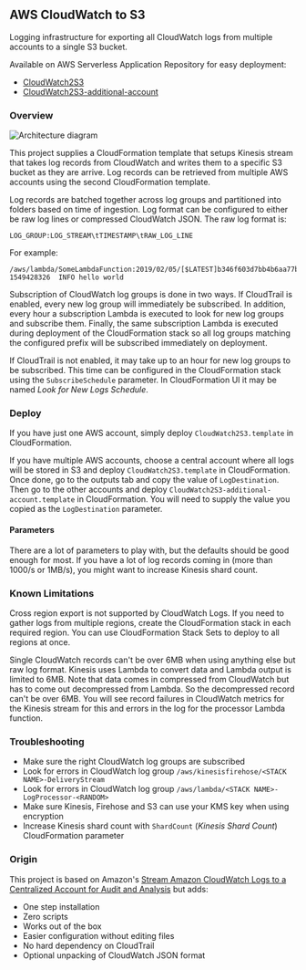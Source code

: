 ## AWS CloudWatch to S3

Logging infrastructure for exporting all CloudWatch logs from multiple accounts to a single S3 bucket.

Available on AWS Serverless Application Repository for easy deployment:

* [CloudWatch2S3](https://serverlessrepo.aws.amazon.com/applications/arn:aws:serverlessrepo:us-east-1:859319237877:applications~CloudWatch2S3)
* [CloudWatch2S3-additional-account](https://serverlessrepo.aws.amazon.com/applications/arn:aws:serverlessrepo:us-east-1:859319237877:applications~CloudWatch2S3-additional-account)

### Overview

![Architecture diagram](https://github.com/CloudSnorkel/CloudWatch2S3/raw/master/architecture.svg?sanitize=true)

This project supplies a CloudFormation template that setups Kinesis stream that takes log records from CloudWatch and
writes them to a specific S3 bucket as they are arrive. Log records can be retrieved from multiple AWS accounts using
the second CloudFormation template.

Log records are batched together across log groups and partitioned into folders based on time of ingestion. Log format
can be configured to either be raw log lines or compressed CloudWatch JSON. The raw log format is:

    LOG_GROUP:LOG_STREAM\tTIMESTAMP\tRAW_LOG_LINE

For example:

    /aws/lambda/SomeLambdaFunction:2019/02/05/[$LATEST]b346f603d7bb4b6aa77b53bc4050bc37 1549428326  INFO hello world

Subscription of CloudWatch log groups is done in two ways. If CloudTrail is enabled, every new log group will immediately
be subscribed. In addition, every hour a subscription Lambda is executed to look for new log groups and subscribe them.
Finally, the same subscription Lambda is executed during deployment of the CloudFormation stack so all log groups
matching the configured prefix will be subscribed immediately on deployment.

If CloudTrail is not enabled, it may take up to an hour for new log groups to be subscribed. This time can be configured
in the CloudFormation stack using the `SubscribeSchedule` parameter. In CloudFormation UI it may be named _Look for New
Logs Schedule_. 

### Deploy

If you have just one AWS account, simply deploy `CloudWatch2S3.template` in CloudFormation.

If you have multiple AWS accounts, choose a central account where all logs will be stored in S3 and deploy
`CloudWatch2S3.template` in CloudFormation. Once done, go to the outputs tab and copy the value of `LogDestination`.
Then go to the other accounts and deploy `CloudWatch2S3-additional-account.template` in CloudFormation. You will need to
supply the value you copied as the `LogDestination` parameter.

#### Parameters

There are a lot of parameters to play with, but the defaults should be good enough for most. If you have a lot of log
records coming in (more than 1000/s or 1MB/s), you might want to increase Kinesis shard count.

### Known Limitations

Cross region export is not supported by CloudWatch Logs. If you need to gather logs from multiple regions, create the CloudFormation stack in each required region. You can use CloudFormation Stack Sets to deploy to all regions at once.

Single CloudWatch records can't be over 6MB when using anything else but raw log format. Kinesis uses Lambda to convert data and Lambda output is limited to 6MB. Note that data comes in compressed from CloudWatch but has to come out decompressed from Lambda. So the decompressed record can't be over 6MB. You will see record failures in CloudWatch metrics for the Kinesis stream for this and errors in the log for the processor Lambda function.

### Troubleshooting

* Make sure the right CloudWatch log groups are subscribed
* Look for errors in CloudWatch log group `/aws/kinesisfirehose/<STACK NAME>-DeliveryStream`
* Look for errors in CloudWatch log group `/aws/lambda/<STACK NAME>-LogProcessor-<RANDOM>`
* Make sure Kinesis, Firehose and S3 can use your KMS key when using encryption
* Increase Kinesis shard count with `ShardCount` (_Kinesis Shard Count_) CloudFormation parameter

### Origin

This project is based on Amazon's [Stream Amazon CloudWatch Logs to a Centralized Account for Audit and Analysis](https://aws.amazon.com/blogs/architecture/stream-amazon-cloudwatch-logs-to-a-centralized-account-for-audit-and-analysis/) but adds:

* One step installation
* Zero scripts
* Works out of the box
* Easier configuration without editing files
* No hard dependency on CloudTrail
* Optional unpacking of CloudWatch JSON format
